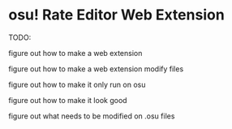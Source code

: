# osu! Rate Editor Web Extension

TODO:

figure out how to make a web extension

figure out how to make a web extension modify files

figure out how to make it only run on osu

figure out how to make it look good

figure out what needs to be modified on .osu files
